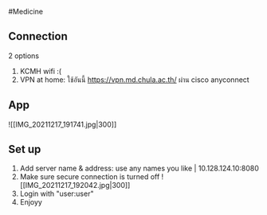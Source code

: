 #Medicine 

## Connection
2 options
1. KCMH wifi :(
2. VPN at home: ใช้อันนี้ https://vpn.md.chula.ac.th/ ผ่าน cisco anyconnect

## App
![[IMG_20211217_191741.jpg|300]]

## Set up
1. Add server name & address: use any names you like | 10.128.124.10:8080
2. Make sure secure connection is turned off 
	![[IMG_20211217_192042.jpg|300]]
3. Login with "user:user"
4. Enjoyy
